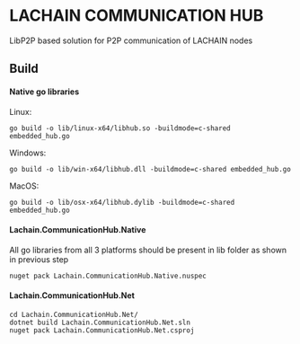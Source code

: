 # LACHAIN COMMUNICATION HUB

LibP2P based solution for P2P communication of LACHAIN nodes


## Build

#### Native go libraries
Linux:

```
go build -o lib/linux-x64/libhub.so -buildmode=c-shared embedded_hub.go
```

Windows:

```
go build -o lib/win-x64/libhub.dll -buildmode=c-shared embedded_hub.go
```

MacOS:

```
go build -o lib/osx-x64/libhub.dylib -buildmode=c-shared embedded_hub.go
```

#### Lachain.CommunicationHub.Native
All go libraries from all 3 platforms should be present in lib folder as shown in previous step

```
nuget pack Lachain.CommunicationHub.Native.nuspec
```

#### Lachain.CommunicationHub.Net
```
cd Lachain.CommunicationHub.Net/
dotnet build Lachain.CommunicationHub.Net.sln
nuget pack Lachain.CommunicationHub.Net.csproj
```
